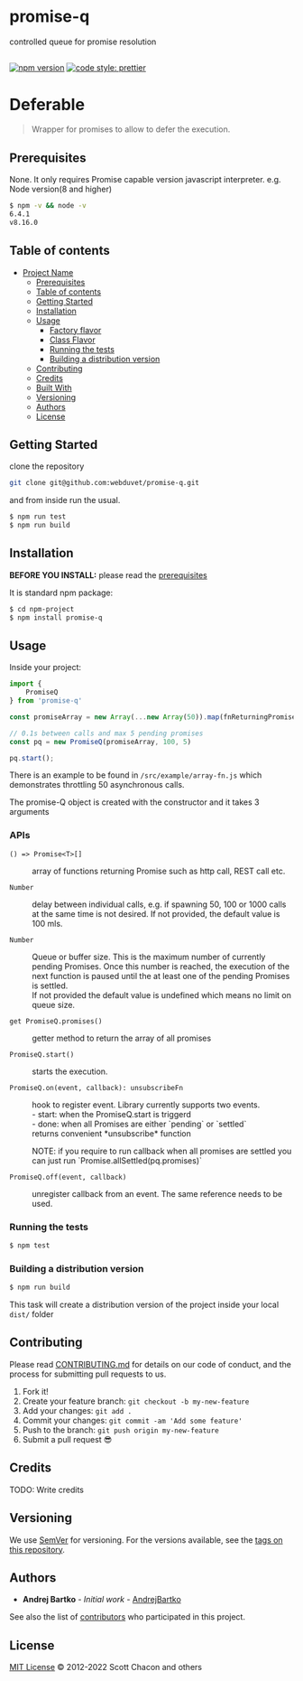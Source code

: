 # promise-q
controlled queue for promise resolution


## 
[![npm version](https://badge.fury.io/js/angular2-expandable-list.svg)](https://badge.fury.io/js/angular2-expandable-list)
[![code style: prettier](https://img.shields.io/badge/code_style-prettier-ff69b4.svg?style=flat-square)](https://github.com/prettier/prettier)

# Deferable

> Wrapper for promises to allow to defer the execution.

## Prerequisites

None. It only requires Promise capable version javascript interpreter.
e.g. Node version(8 and higher)

```sh
$ npm -v && node -v
6.4.1
v8.16.0
```

## Table of contents

- [Project Name](#deferable)
  - [Prerequisites](#prerequisites)
  - [Table of contents](#table-of-contents)
  - [Getting Started](#getting-started)
  - [Installation](#installation)
  - [Usage](#usage)
    - [Factory flavor](#factory-flavor)
    - [Class Flavor](#class-flavor)
    - [Running the tests](#running-the-tests)
    - [Building a distribution version](#building-a-distribution-version)
  - [Contributing](#contributing)
  - [Credits](#credits)
  - [Built With](#built-with)
  - [Versioning](#versioning)
  - [Authors](#authors)
  - [License](#license)

## Getting Started

clone the repository
```bash
git clone git@github.com:webduvet/promise-q.git
```
and from inside run the usual.
```sh
$ npm run test
$ npm run build
```

## Installation

**BEFORE YOU INSTALL:** please read the [prerequisites](#prerequisites)

It is standard npm package:

```sh
$ cd npm-project
$ npm install promise-q
```

## Usage

Inside your project:
```js
import {
    PromiseQ
} from 'promise-q'

const promiseArray = new Array(...new Array(50)).map(fnReturningPromise);

// 0.1s between calls and max 5 pending promises
const pq = new PromiseQ(promiseArray, 100, 5)

pq.start();
```

There is an example to be found in `/src/example/array-fn.js` which demonstrates throttling 50 asynchronous calls.

The promise-Q object is created with the constructor and it takes 3 arguments

### APIs
`() => Promise<T>[]`
<dl>
  <dd>array of functions returning Promise such as http call, REST call etc.</dd>
</dl>

`Number`
<dl><dd>delay between individual calls, e.g. if spawning 50, 100 or 1000 calls at the same time is not desired.
If not provided, the default value is 100 mls.</dd></dl>

`Number`
<dl><dd>Queue or buffer size. This is the maximum number of currently pending Promises. Once this number is reached, the execution of the next function is paused until the at least one of the pending Promises is settled.</dd>
<dd>If not provided the default value is undefined which means no limit on queue size.</dd></dl>

`get PromiseQ.promises()`
<dl><dd>getter method to return the array of all promises</dd></dl>

`PromiseQ.start()`
<dl><dd>starts the execution.</dd></dl>

`PromiseQ.on(event, callback): unsubscribeFn`
<dl>
<dd>hook to register event. Library currently supports two events.</dd>
<dd>- start: when the PromiseQ.start is triggerd</dd>
<dd>- done: when all Promises are either `pending` or `settled`</dd>
<dd>returns convenient *unsubscribe* function</dd>
    
<dl><dd> NOTE: if you require to run callback when all promises are settled you can just run `Promise.allSettled(pq.promises)`</dd></dl>
</dl>

`PromiseQ.off(event, callback)`
<dl><dd>unregister callback from an event. The same reference needs to be used.</dd></dl>

### Running the tests

```sh
$ npm test
```

### Building a distribution version

```sh
$ npm run build
```

This task will create a distribution version of the project
inside your local `dist/` folder


## Contributing

Please read [CONTRIBUTING.md](CONTRIBUTING.md) for details on our code of conduct, and the process for submitting pull requests to us.

1.  Fork it!
2.  Create your feature branch: `git checkout -b my-new-feature`
3.  Add your changes: `git add .`
4.  Commit your changes: `git commit -am 'Add some feature'`
5.  Push to the branch: `git push origin my-new-feature`
6.  Submit a pull request :sunglasses:

## Credits

TODO: Write credits

## Versioning

We use [SemVer](http://semver.org/) for versioning. For the versions available, see the [tags on this repository](https://github.com/your/project/tags).

## Authors

* **Andrej Bartko** - *Initial work* - [AndrejBartko](https://github.com/webduvet)

See also the list of [contributors](https://github.com/webduvet/deferable/contributors) who participated in this project.

## License

[MIT License](https://github.com/git/git-scm.com/blob/main/MIT-LICENSE.txt) © 2012-2022 Scott Chacon and others

